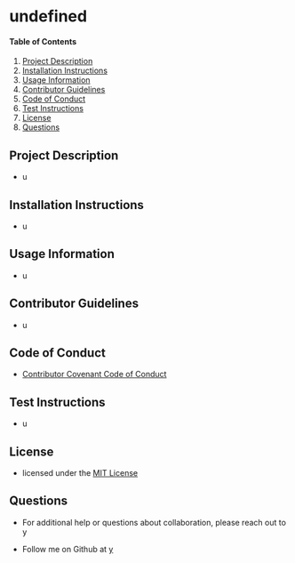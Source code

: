 # undefined
    
#### Table of Contents
1. [Project Description](#project-description)
2. [Installation Instructions](#installation-instructions)
3. [Usage Information](#usage-information)
4. [Contributor Guidelines](#contributor-guidelines)
5. [Code of Conduct](#code-of-conduct)
6. [Test Instructions](#test-instructions)
7. [License](#license)
8. [Questions](#questions)


## Project Description
* u

## Installation Instructions
* u

## Usage Information
* u

## Contributor Guidelines
* u

## Code of Conduct
* [Contributor Covenant Code of Conduct](https://www.contributor-covenant.org/version/2/0/code_of_conduct/code_of_conduct.md)

## Test Instructions
* u

## License
* licensed under the [MIT License](LICENSE.txt)

## Questions
* For additional help or questions about collaboration, please reach out to y

* Follow me on Github at [y](http://github.com/y)